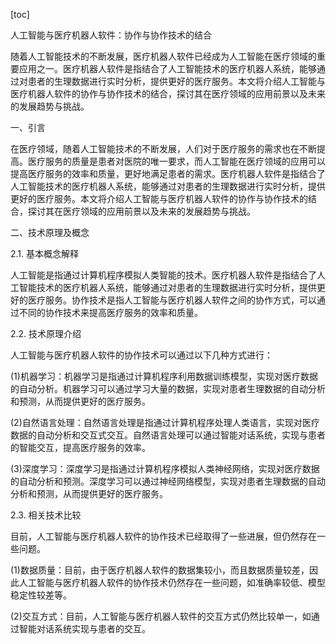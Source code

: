 
[toc]                    
                
                
人工智能与医疗机器人软件：协作与协作技术的结合

随着人工智能技术的不断发展，医疗机器人软件已经成为人工智能在医疗领域的重要应用之一。医疗机器人软件是指结合了人工智能技术的医疗机器人系统，能够通过对患者的生理数据进行实时分析，提供更好的医疗服务。本文将介绍人工智能与医疗机器人软件的协作与协作技术的结合，探讨其在医疗领域的应用前景以及未来的发展趋势与挑战。

一、引言

在医疗领域，随着人工智能技术的不断发展，人们对于医疗服务的需求也在不断提高。医疗服务的质量是患者对医院的唯一要求，而人工智能在医疗领域的应用可以提高医疗服务的效率和质量，更好地满足患者的需求。医疗机器人软件是指结合了人工智能技术的医疗机器人系统，能够通过对患者的生理数据进行实时分析，提供更好的医疗服务。本文将介绍人工智能与医疗机器人软件的协作与协作技术的结合，探讨其在医疗领域的应用前景以及未来的发展趋势与挑战。

二、技术原理及概念

2.1. 基本概念解释

人工智能是指通过计算机程序模拟人类智能的技术。医疗机器人软件是指结合了人工智能技术的医疗机器人系统，能够通过对患者的生理数据进行实时分析，提供更好的医疗服务。协作技术是指人工智能与医疗机器人软件之间的协作方式，可以通过不同的协作技术来提高医疗服务的效率和质量。

2.2. 技术原理介绍

人工智能与医疗机器人软件的协作技术可以通过以下几种方式进行：

(1)机器学习：机器学习是指通过计算机程序利用数据训练模型，实现对医疗数据的自动分析。机器学习可以通过学习大量的数据，实现对患者生理数据的自动分析和预测，从而提供更好的医疗服务。

(2)自然语言处理：自然语言处理是指通过计算机程序处理人类语言，实现对医疗数据的自动分析和交互式交互。自然语言处理可以通过智能对话系统，实现与患者的智能交互，提高医疗服务的效率。

(3)深度学习：深度学习是指通过计算机程序模拟人类神经网络，实现对医疗数据的自动分析和预测。深度学习可以通过神经网络模型，实现对患者生理数据的自动分析和预测，从而提供更好的医疗服务。

2.3. 相关技术比较

目前，人工智能与医疗机器人软件的协作技术已经取得了一些进展，但仍然存在一些问题。

(1)数据质量：目前，由于医疗机器人软件的数据集较小，而且数据质量较差，因此人工智能与医疗机器人软件的协作技术仍然存在一些问题，如准确率较低、模型稳定性较差等。

(2)交互方式：目前，人工智能与医疗机器人软件的交互方式仍然比较单一，如通过智能对话系统实现与患者的交互。

